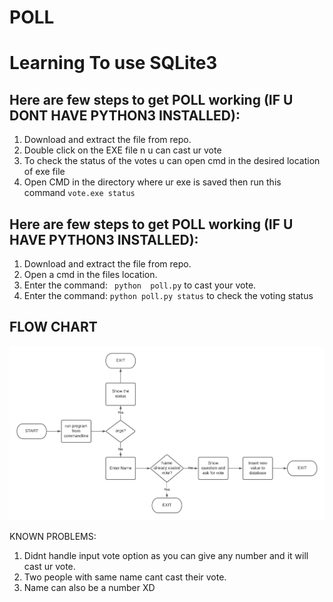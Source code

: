 # POLL

# Learning To use SQLite3

## Here are few steps to get POLL working (IF U DONT HAVE PYTHON3 INSTALLED):
1. Download and extract the file from repo. 
2. Double click on the EXE file n u can cast ur vote
3. To check the status of the votes u can open cmd in the desired location of exe file
4. Open CMD in the directory where ur exe is saved then run this command `` vote.exe status  ``
## Here are few steps to get POLL working (IF U HAVE PYTHON3 INSTALLED):
1. Download and extract the file from repo. 
2. Open a cmd in the files location.
3. Enter the command: `` python  poll.py`` to cast your vote.
4. Enter the command:  `` python poll.py status `` to check the voting status

## FLOW CHART

![FlowChart](/Task1.png)




KNOWN PROBLEMS:
1. Didnt handle input vote option as you can give any number and it will cast ur vote.
2. Two people with same name cant cast their vote.
3. Name can also be a number XD
